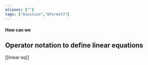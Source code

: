 ```yaml
---
aliases: [""]
tags: ["Question","QFormat3"]
---
```


#### How can we
## Operator notation to define linear equations
[[linear eq]]